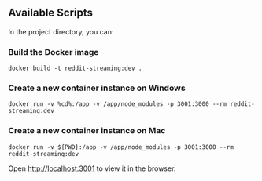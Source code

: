 ## Available Scripts

In the project directory, you can:

### Build the Docker image

`docker build -t reddit-streaming:dev .`

### Create a new container instance on Windows

`docker run -v %cd%:/app -v /app/node_modules -p 3001:3000 --rm reddit-streaming:dev`

### Create a new container instance on Mac

`docker run -v ${PWD}:/app -v /app/node_modules -p 3001:3000 --rm reddit-streaming:dev`

Open [http://localhost:3001](http://localhost:3001) to view it in the browser.